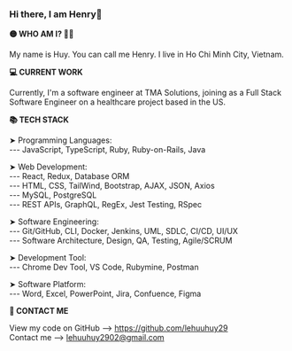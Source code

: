 ### Hi there, I am Henry👋

<b> 🟡  WHO AM I?  🙆‍♂️ </b>

My name is Huy. You can call me Henry.  I live in Ho Chi Minh City, Vietnam.

<b> 💻 CURRENT WORK </b>

Currently, I'm a software engineer at TMA Solutions, joining as a Full Stack Software Engineer on a healthcare project based in the US.

<b> 📚 TECH STACK </b>

➤ Programming Languages: <br/>
--- JavaScript, TypeScript, Ruby, Ruby-on-Rails, Java

➤ Web Development:<br/>
--- React, Redux, Database ORM </br>
--- HTML, CSS, TailWind, Bootstrap, AJAX, JSON, Axios </br>
--- MySQL, PostgreSQL </br>
--- REST APIs, GraphQL, RegEx, Jest Testing, RSpec

➤ Software Engineering:<br/>
--- Git/GitHub, CLI, Docker, Jenkins, UML, SDLC, CI/CD, UI/UX </br>
--- Software Architecture, Design, QA, Testing, Agile/SCRUM

➤ Development Tool:<br/>
--- Chrome Dev Tool, VS Code, Rubymine, Postman

➤ Software Platform:<br/>
--- Word, Excel, PowerPoint, Jira, Confuence, Figma 

<b>📧 CONTACT ME </b>

View my code on GitHub --> https://github.com/lehuuhuy29<br>
Contact me --> lehuuhuy2902@gmail.com



         
